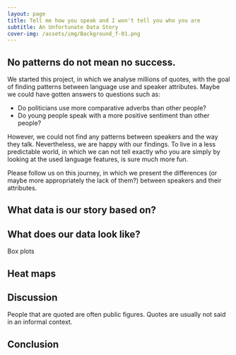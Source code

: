 ```yaml
---
layout: page
title: Tell me how you speak and I won't tell you who you are
subtitle: An Unfortunate Data Story
cover-img: /assets/img/Background_f-01.png
---
```

## No patterns do not mean no success.
We started this project, in which we analyse millions of quotes, with the goal of finding patterns between language use and speaker attributes. Maybe we could have gotten answers to questions such as:

* Do politicians use more comparative adverbs than other people?
* Do young people speak with a more positive sentiment than other people?

However, we could not find any patterns between speakers and the way they talk. Nevertheless, we are happy with our findings. To live in a less predictable world,
in which we can not tell exactly who you are simply by looking at the used language features, is sure much more fun.

Please follow us on this journey, in which we present the differences (or maybe more appropriately the lack of them?) between speakers and their attributes.

## What data is our story based on?


## What does our data look like?
Box plots 

## Heat maps 

## 

## Discussion
People that are quoted are often public figures.
Quotes are usually not said in an informal context.


## Conclusion
